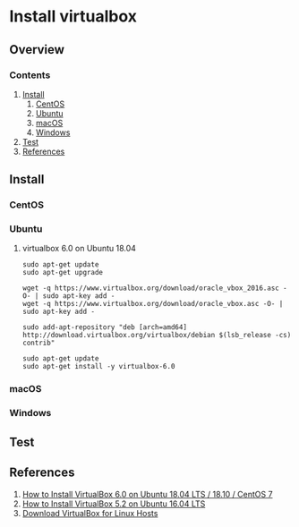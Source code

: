 # Install virtualbox

## Overview

### Contents

1. [Install](#install)
    1. [CentOS](#centos)
    1. [Ubuntu](#ubuntu)
    1. [macOS](#macos)
    1. [Windows](#windows)
1. [Test](#test)
1. [References](#references)

## Install

### CentOS

### Ubuntu

1. virtualbox 6.0 on Ubuntu 18.04

    ```console
    sudo apt-get update
    sudo apt-get upgrade

    wget -q https://www.virtualbox.org/download/oracle_vbox_2016.asc -O- | sudo apt-key add -
    wget -q https://www.virtualbox.org/download/oracle_vbox.asc -O- | sudo apt-key add -  

    sudo add-apt-repository "deb [arch=amd64] http://download.virtualbox.org/virtualbox/debian $(lsb_release -cs) contrib"

    sudo apt-get update  
    sudo apt-get install -y virtualbox-6.0
    ```

### macOS

### Windows

## Test

## References

1. [How to Install VirtualBox 6.0 on Ubuntu 18.04 LTS / 18.10 / CentOS 7](https://www.linuxtechi.com/install-virtualbox6-ubuntu-18-04-centos-7/)
1. [How to Install VirtualBox 5.2 on Ubuntu 16.04 LTS](https://tecadmin.net/install-oracle-virtualbox-on-ubuntu/)
1. [Download VirtualBox for Linux Hosts](https://www.virtualbox.org/wiki/Linux_Downloads)
